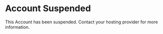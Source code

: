 # Account Suspended
This Account has been suspended.
Contact your hosting provider for more information.
